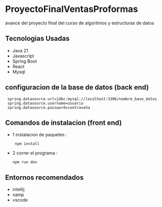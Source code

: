 # ProyectoFinalVentasProformas
 avance del proyecto final del curso de algoritmos y estructuras de datos 



 ## Tecnologias Usadas 
 - Java 21
 - Javascript
 - Spring Boot
 - React
 - Mysql

## configuracion de la base de datos (back end)

     spring.datasource.url=jdbc:mysql://localhost:3306/nombre_base_datos
     spring.datasource.username=usuario
     spring.datasource.password=contraseña


## Comandos de instalacion (front end)

- 1 instalacion de paquetes :
  
       npm install

- 2 correr el programa :

      npm run dev


## Entornos recomendados 
- intellij
- xamp
- vscode 
